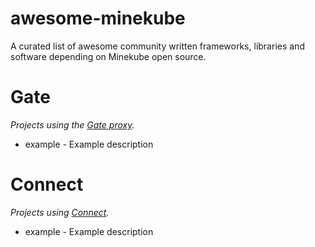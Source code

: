 # awesome-minekube
A curated list of awesome community written frameworks, libraries and software depending on Minekube open source.

# Gate

_Projects using the [Gate proxy](https://gate.minekube.com/)._

- example - Example description

# Connect

_Projects using [Connect](https://connect.minekube.com/)._

- example - Example description
